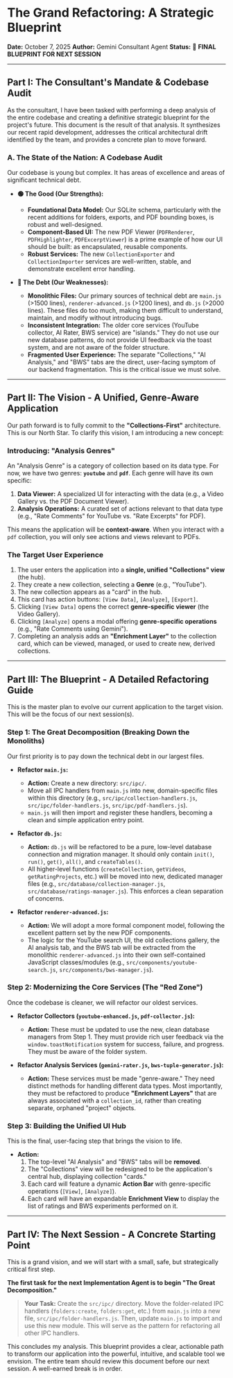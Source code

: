 # The Grand Refactoring: A Strategic Blueprint

**Date:** October 7, 2025
**Author:** Gemini Consultant Agent
**Status:** 🔵 **FINAL BLUEPRINT FOR NEXT SESSION**

---

## Part I: The Consultant's Mandate & Codebase Audit

As the consultant, I have been tasked with performing a deep analysis of the entire codebase and creating a definitive strategic blueprint for the project's future. This document is the result of that analysis. It synthesizes our recent rapid development, addresses the critical architectural drift identified by the team, and provides a concrete plan to move forward.

### A. The State of the Nation: A Codebase Audit

Our codebase is young but complex. It has areas of excellence and areas of significant technical debt.

-   **🟢 The Good (Our Strengths):**
    -   **Foundational Data Model:** Our SQLite schema, particularly with the recent additions for folders, exports, and PDF bounding boxes, is robust and well-designed.
    -   **Component-Based UI:** The new PDF Viewer (`PDFRenderer`, `PDFHighlighter`, `PDFExcerptViewer`) is a prime example of how our UI should be built: as encapsulated, reusable components.
    -   **Robust Services:** The new `CollectionExporter` and `CollectionImporter` services are well-written, stable, and demonstrate excellent error handling.

-   **🔴 The Debt (Our Weaknesses):**
    -   **Monolithic Files:** Our primary sources of technical debt are `main.js` (>1500 lines), `renderer-advanced.js` (>1200 lines), and `db.js` (>2000 lines). These files do too much, making them difficult to understand, maintain, and modify without introducing bugs.
    -   **Inconsistent Integration:** The older core services (YouTube collector, AI Rater, BWS service) are "islands." They do not use our new database patterns, do not provide UI feedback via the toast system, and are not aware of the folder structure.
    -   **Fragmented User Experience:** The separate "Collections," "AI Analysis," and "BWS" tabs are the direct, user-facing symptom of our backend fragmentation. This is the critical issue we must solve.

---

## Part II: The Vision - A Unified, Genre-Aware Application

Our path forward is to fully commit to the **"Collections-First"** architecture. This is our North Star. To clarify this vision, I am introducing a new concept:

### Introducing: "Analysis Genres"

An "Analysis Genre" is a category of collection based on its data type. For now, we have two genres: **`youtube`** and **`pdf`**. Each genre will have its own specific:

1.  **Data Viewer:** A specialized UI for interacting with the data (e.g., a Video Gallery vs. the PDF Document Viewer).
2.  **Analysis Operations:** A curated set of actions relevant to that data type (e.g., "Rate Comments" for YouTube vs. "Rate Excerpts" for PDF).

This means the application will be **context-aware**. When you interact with a `pdf` collection, you will only see actions and views relevant to PDFs.

### The Target User Experience

1.  The user enters the application into a **single, unified "Collections" view** (the hub).
2.  They create a new collection, selecting a **Genre** (e.g., "YouTube").
3.  The new collection appears as a "card" in the hub.
4.  This card has action buttons: `[View Data]`, `[Analyze]`, `[Export]`.
5.  Clicking `[View Data]` opens the correct **genre-specific viewer** (the Video Gallery).
6.  Clicking `[Analyze]` opens a modal offering **genre-specific operations** (e.g., "Rate Comments using Gemini").
7.  Completing an analysis adds an **"Enrichment Layer"** to the collection card, which can be viewed, managed, or used to create new, derived collections.

---

## Part III: The Blueprint - A Detailed Refactoring Guide

This is the master plan to evolve our current application to the target vision. This will be the focus of our next session(s).

### Step 1: The Great Decomposition (Breaking Down the Monoliths)

Our first priority is to pay down the technical debt in our largest files.

-   **Refactor `main.js`:**
    -   **Action:** Create a new directory: `src/ipc/`.
    -   Move all IPC handlers from `main.js` into new, domain-specific files within this directory (e.g., `src/ipc/collection-handlers.js`, `src/ipc/folder-handlers.js`, `src/ipc/pdf-handlers.js`).
    -   `main.js` will then import and register these handlers, becoming a clean and simple application entry point.

-   **Refactor `db.js`:**
    -   **Action:** `db.js` will be refactored to be a pure, low-level database connection and migration manager. It should only contain `init()`, `run()`, `get()`, `all()`, and `createTables()`.
    -   All higher-level functions (`createCollection`, `getVideos`, `getRatingProjects`, etc.) will be moved into new, dedicated manager files (e.g., `src/database/collection-manager.js`, `src/database/ratings-manager.js`). This enforces a clean separation of concerns.

-   **Refactor `renderer-advanced.js`:**
    -   **Action:** We will adopt a more formal component model, following the excellent pattern set by the new PDF components.
    -   The logic for the YouTube search UI, the old collections gallery, the AI analysis tab, and the BWS tab will be extracted from the monolithic `renderer-advanced.js` into their own self-contained JavaScript classes/modules (e.g., `src/components/youtube-search.js`, `src/components/bws-manager.js`).

### Step 2: Modernizing the Core Services (The "Red Zone")

Once the codebase is cleaner, we will refactor our oldest services.

-   **Refactor Collectors (`youtube-enhanced.js`, `pdf-collector.js`):**
    -   **Action:** These must be updated to use the new, clean database managers from Step 1. They must provide rich user feedback via the `window.toastNotification` system for success, failure, and progress. They must be aware of the folder system.

-   **Refactor Analysis Services (`gemini-rater.js`, `bws-tuple-generator.js`):**
    -   **Action:** These services must be made "genre-aware." They need distinct methods for handling different data types. Most importantly, they must be refactored to produce **"Enrichment Layers"** that are always associated with a `collection_id`, rather than creating separate, orphaned "project" objects.

### Step 3: Building the Unified UI Hub

This is the final, user-facing step that brings the vision to life.

-   **Action:**
    1.  The top-level "AI Analysis" and "BWS" tabs will be **removed**.
    2.  The "Collections" view will be redesigned to be the application's central hub, displaying collection "cards."
    3.  Each card will feature a dynamic **Action Bar** with genre-specific operations (`[View]`, `[Analyze]`).
    4.  Each card will have an expandable **Enrichment View** to display the list of ratings and BWS experiments performed on it.

---

## Part IV: The Next Session - A Concrete Starting Point

This is a grand vision, and we will start with a small, safe, but strategically critical first step.

**The first task for the next Implementation Agent is to begin "The Great Decomposition."**

> **Your Task:** Create the `src/ipc/` directory. Move the folder-related IPC handlers (`folders:create`, `folders:get`, etc.) from `main.js` into a new file, `src/ipc/folder-handlers.js`. Then, update `main.js` to import and use this new module. This will serve as the pattern for refactoring all other IPC handlers.

This concludes my analysis. This blueprint provides a clear, actionable path to transform our application into the powerful, intuitive, and scalable tool we envision. The entire team should review this document before our next session. A well-earned break is in order.